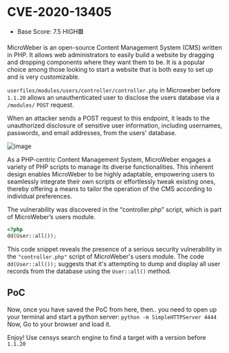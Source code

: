 # CVE-2020-13405

- Base Score:  7.5 HIGH🟥

MicroWeber is an open-source Content Management System (CMS) written in PHP. It allows web administrators to easily build a website by dragging and dropping components where they want them to be. It is a popular choice among those looking to start a website that is both easy to set up and is very customizable.

`userfiles/modules/users/controller/controller.php` in Microweber before `1.1.20` allows an unauthenticated user to disclose the users database via a `/modules/` `POST` request. 

When an attacker sends a POST request to this endpoint, it leads to the unauthorized disclosure of sensitive user information, including usernames, passwords, and email addresses, from the users' database. 

![image](https://github.com/mrnazu/CVE-2020-13405/assets/108541991/6cff8df6-6289-442e-8be1-f7edd62b0f23)

As a PHP-centric Content Management System, MicroWeber engages a variety of PHP scripts to manage its diverse functionalities. This inherent design enables MicroWeber to be highly adaptable, empowering users to seamlessly integrate their own scripts or effortlessly tweak existing ones, thereby offering a means to tailor the operation of the CMS according to individual preferences.

The vulnerability was discovered in the “controller.php” script, which is part of MicroWeber’s users module.
```php
<?php
dd(User::all());
```
This code snippet reveals the presence of a serious security vulnerability in the `"controller.php"` script of MicroWeber's users module. The code `dd(User::all());` suggests that it's attempting to dump and display all user records from the database using the `User::all()` method.


## PoC
Now, once you have saved the PoC from here, then.. you need to open up your terminal and start a python server: `python -m SimpleHTTPServer 4444`
Now, Go to your browser and load it.

Enjoy! Use censys search engine to find a target with a version before `1.1.20`
